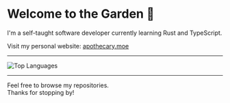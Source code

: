 # Welcome to the Garden 🪷

I'm a self-taught software developer currently learning Rust and TypeScript.

Visit my personal website: [apothecary.moe](https://apothecary.moe)

---

![Top Languages](https://github-readme-stats.vercel.app/api/top-langs/?username=yukariha&layout=compact&theme=default)

---

Feel free to browse my repositories.  
Thanks for stopping by!
